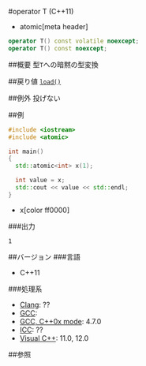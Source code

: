#operator T (C++11)
* atomic[meta header]

```cpp
operator T() const volatile noexcept;
operator T() const noexcept;
```

##概要
型`T`への暗黙の型変換


##戻り値
[`load()`](./load.md)

##例外
投げない


##例
```cpp
#include <iostream>
#include <atomic>

int main()
{
  std::atomic<int> x(1);

  int value = x;
  std::cout << value << std::endl;
}
```
* x[color ff0000]

###出力
```
1
```

##バージョン
###言語
- C++11

###処理系
- [Clang](/implementation.md#clang): ??
- [GCC](/implementation.md#gcc): 
- [GCC, C++0x mode](/implementation.md#gcc): 4.7.0
- [ICC](/implementation.md#icc): ??
- [Visual C++](/implementation.md#visual_cpp): 11.0, 12.0

##参照


